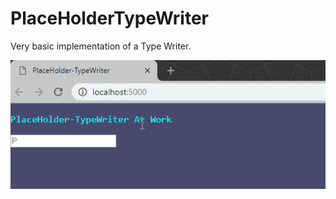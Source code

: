 # PlaceHolderTypeWriter

Very basic implementation of a Type Writer. 

![](https://github.com/cguldogan/PlaceHolderTypeWriter/blob/master/assets/how-it-types.gif)
